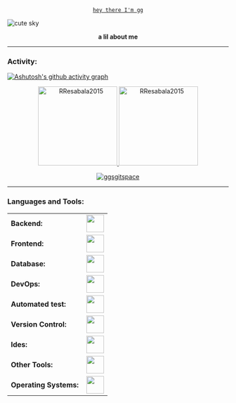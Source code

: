 <p align="center">
  <code><ins>hey there I'm gg</ins></code>
</p>

<img src="https://i.pinimg.com/736x/73/e5/0a/73e50ad3d7e8dfa9947c9218db29823f.jpg" alt="cute sky">

<p align="center">
  <b>a lil about me</b>
</p>

----------

<h3 align="left">Activity:</h3>

[![Ashutosh's github activity graph](https://github-readme-activity-graph.vercel.app/graph?username=ggsgitspace&bg_color=141414&color=89bdd3&line=89bdd3&point=d3d3d3&area=true&hide_border=true)](https://github.com/ashutosh00710/github-readme-activity-graph)

<div align="center">
  <a href="https://github.com/ggsgitspace">
    <img height="180em" src="https://github-readme-stats.vercel.app/api/top-langs?username=ggsgitspace&show_icons=true&locale=en&layout=compact&theme=onedark" alt="RResabala2015"/>
    <img height="180em" src="https://github-readme-stats.vercel.app/api?username=ggsgitspace&show_icons=true&locale=en&layout=compact&theme=onedark" alt="RResabala2015"/>
  </a>
</div>
<p align="center">
  <a href="https://github.com/ggsgitspace">
    <img src="https://github-readme-streak-stats.herokuapp.com/?user=ggsgitspace&&theme=onedark" alt="ggsgitspace" />
  </a>
</p>

-----------

<h3 align="left">Languages and Tools:</h3>
<table>
  <tr>
    <td style="font-weight: bold; padding-right: 10px; vertical-align: center; border: none;">Backend:</td>
    <td><img height="40" src="https://skillicons.dev/icons?i=php,java,cs,net,python,laravel,spring,maven,hibernate,nodejs,fastapi,flask,express,nginx,vite"/></td>
  </tr>
  <tr>
    <td style="font-weight: bold; padding-right: 10px; vertical-align: center;">Frontend:</td>
    <td><img height="40" src="https://skillicons.dev/icons?i=vue,vuetify,react,mui,bootstrap,html,css,sass,js,ts,figma"/></td>
  </tr>
  <tr>
    <td style="font-weight: bold; padding-right: 10px; vertical-align: center; border: none;">Database:</td>
    <td><img height="40" src="https://skillicons.dev/icons?i=mysql,postgresql,mongodb,elasticsearch"/></td>
  </tr>
  <tr>
    <td style="font-weight: bold; padding-right: 10px; vertical-align: center; border: none;">DevOps:</td>
    <td><img height="40" src="https://skillicons.dev/icons?i=docker,kubernetes,gcp,terraform,jenkins,githubactions,gitlarun"/></td>
  </tr>
  <tr>
    <td style="font-weight: bold; padding-right: 10px; vertical-align: center; border: none;">Automated test:</td>
    <td><img height="40" src="https://skillicons.dev/icons?i=selenium,jest,pytest,phpunit"/></td>
  </tr>
  <tr>
    <td style="font-weight: bold; padding-right: 10px; vertical-align: center; border: none;">Version Control:</td>
    <td><img height="40" src="https://skillicons.dev/icons?i=git,github,gitlab,bitbucket"/></td>
  </tr>
  <tr>
    <td style="font-weight: bold; padding-right: 10px; vertical-align: center; border: none;">Ides:</td>
    <td><img height="40" src="https://skillicons.dev/icons?i=vscode,phpstorm,eclipse,visualstudio,webstorm,sublime"/></td>
  </tr>
  <tr>
    <td style="font-weight: bold; padding-right: 10px; vertical-align: center; border: none;">Other Tools:</td>
    <td><img height="40" src="https://skillicons.dev/icons?i=rabbitmq,grafana,bash"/></td>
  </tr>
  <tr>
    <td style="font-weight: bold; padding-right: 10px; vertical-align: center; border: none;">Operating Systems:</td>
    <td><img height="40" src="https://skillicons.dev/icons?i=windows,ubuntu,debian,alpine"/></td>
  </tr>
</table>
